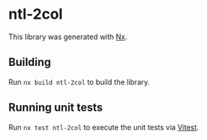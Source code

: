 # ntl-2col

This library was generated with [Nx](https://nx.dev).

## Building

Run `nx build ntl-2col` to build the library.

## Running unit tests

Run `nx test ntl-2col` to execute the unit tests via [Vitest](https://vitest.dev/).
